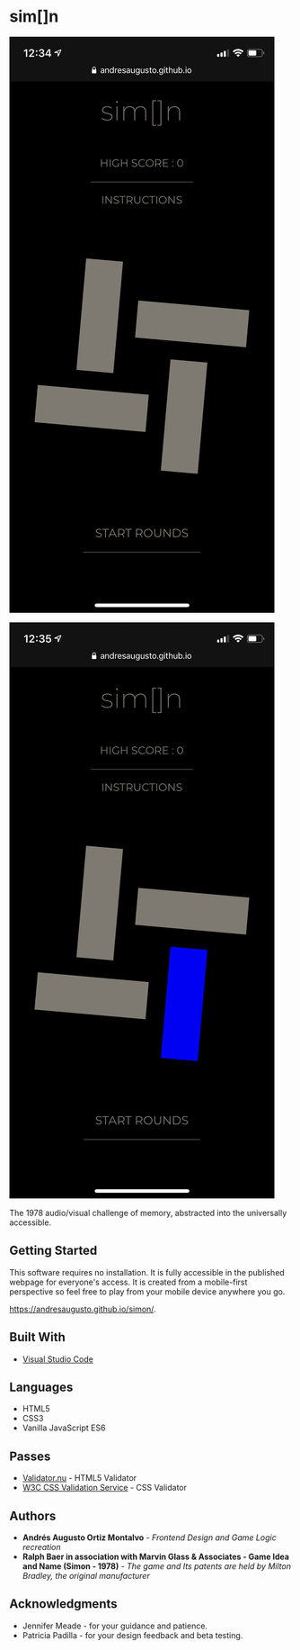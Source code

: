 # sim[]n

![preview](images/IMG_6077.png)

![preview](images/IMG_6078.png)

The 1978 audio/visual challenge of memory, abstracted into the universally accessible.

## Getting Started

This software requires no installation. It is fully accessible in the published webpage for everyone's access. It is created from a mobile-first perspective so feel free to play from your mobile device anywhere you go.

https://andresaugusto.github.io/simon/.

## Built With

* [Visual Studio Code](https://code.visualstudio.com/)

## Languages

* HTML5
* CSS3
* Vanilla JavaScript ES6

## Passes

* [Validator.nu](https://html5.validator.nu/) - HTML5 Validator
* [W3C CSS Validation Service](https://jigsaw.w3.org/css-validator/) - CSS Validator

## Authors

* **Andrés Augusto Ortiz Montalvo** - *Frontend Design and Game Logic recreation*
* **Ralph Baer in association with Marvin Glass & Associates - Game Idea and Name (Simon - 1978)** - *The game and Its patents are held by Milton Bradley, the original manufacturer*

## Acknowledgments

* Jennifer Meade - for your guidance and patience.
* Patricia Padilla - for your design feedback and beta testing.
